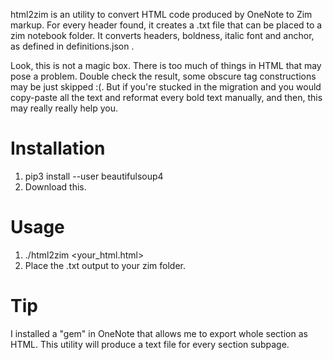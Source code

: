 html2zim is an utility to convert HTML code produced by OneNote to Zim markup.
For every header found, it creates a .txt file that can be placed to a zim notebook folder.
It converts headers, boldness, italic font and anchor, as defined in definitions.json .

Look, this is not a magic box. There is too much of things in HTML that may pose a problem. Double check the result, some obscure tag constructions may be just skipped :(. But if you're stucked in the migration and you would copy-paste all the text and reformat every bold text manually, and then, this may really really help you.

Installation
=============
1) pip3 install --user beautifulsoup4
2) Download this.

Usage
=============
1) ./html2zim <your_html.html>
2) Place the .txt output to your zim folder.

Tip
=============
I installed a "gem" in OneNote that allows me to export whole section as HTML. This utility will produce a text file for every section subpage.
